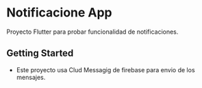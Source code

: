 # Notificacione App

Proyecto Flutter para probar funcionalidad de notificaciones.

## Getting Started

* Este proyecto usa Clud Messagig de firebase para envio de los mensajes.
